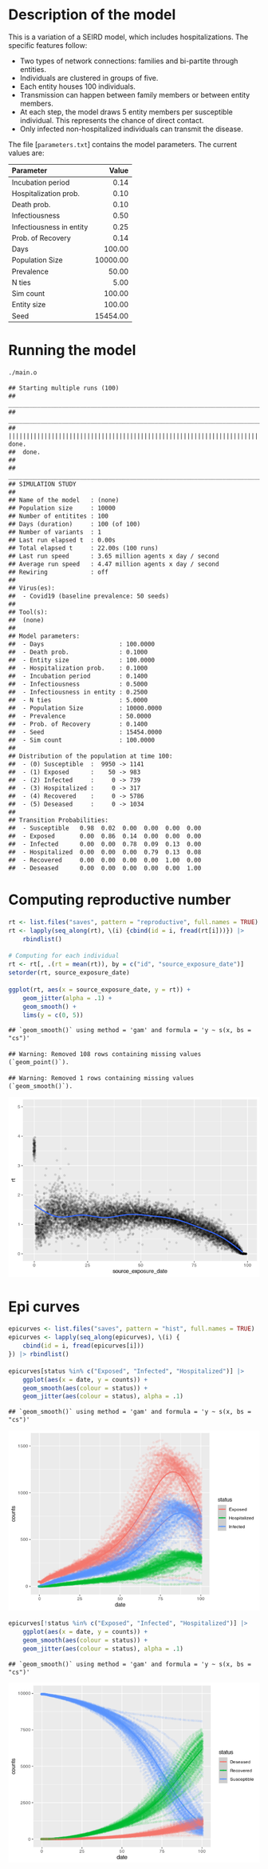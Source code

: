 
# Description of the model

This is a variation of a SEIRD model, which includes hospitalizations.
The specific features follow:

  - Two types of network connections: families and bi-partite through
    entities.
  - Individuals are clustered in groups of five.
  - Each entity houses 100 individuals.
  - Transmission can happen between family members or between entity
    members.
  - At each step, the model draws 5 entity members per susceptible
    individual. This represents the chance of direct contact.
  - Only infected non-hospitalized individuals can transmit the disease.

The file [`parameters.txt`] contains the model parameters. The current values are:

| Parameter                |    Value |
| :----------------------- | -------: |
| Incubation period        |     0.14 |
| Hospitalization prob.    |     0.10 |
| Death prob.              |     0.10 |
| Infectiousness           |     0.50 |
| Infectiousness in entity |     0.25 |
| Prob. of Recovery        |     0.14 |
| Days                     |   100.00 |
| Population Size          | 10000.00 |
| Prevalence               |    50.00 |
| N ties                   |     5.00 |
| Sim count                |   100.00 |
| Entity size              |   100.00 |
| Seed                     | 15454.00 |

# Running the model

``` bash
./main.o
```

    ## Starting multiple runs (100)
    ## _________________________________________________________________________
    ## _________________________________________________________________________
    ## ||||||||||||||||||||||||||||||||||||||||||||||||||||||||||||||||||||||||| done.
    ##  done.
    ## 
    ## ________________________________________________________________________________
    ## SIMULATION STUDY
    ## 
    ## Name of the model   : (none)
    ## Population size     : 10000
    ## Number of entitites : 100
    ## Days (duration)     : 100 (of 100)
    ## Number of variants  : 1
    ## Last run elapsed t  : 0.00s
    ## Total elapsed t     : 22.00s (100 runs)
    ## Last run speed      : 3.65 million agents x day / second
    ## Average run speed   : 4.47 million agents x day / second
    ## Rewiring            : off
    ## 
    ## Virus(es):
    ##  - Covid19 (baseline prevalence: 50 seeds)
    ## 
    ## Tool(s):
    ##  (none)
    ## 
    ## Model parameters:
    ##  - Days                     : 100.0000
    ##  - Death prob.              : 0.1000
    ##  - Entity size              : 100.0000
    ##  - Hospitalization prob.    : 0.1000
    ##  - Incubation period        : 0.1400
    ##  - Infectiousness           : 0.5000
    ##  - Infectiousness in entity : 0.2500
    ##  - N ties                   : 5.0000
    ##  - Population Size          : 10000.0000
    ##  - Prevalence               : 50.0000
    ##  - Prob. of Recovery        : 0.1400
    ##  - Seed                     : 15454.0000
    ##  - Sim count                : 100.0000
    ## 
    ## Distribution of the population at time 100:
    ##  - (0) Susceptible  :  9950 -> 1141
    ##  - (1) Exposed      :    50 -> 983
    ##  - (2) Infected     :     0 -> 739
    ##  - (3) Hospitalized :     0 -> 317
    ##  - (4) Recovered    :     0 -> 5786
    ##  - (5) Deseased     :     0 -> 1034
    ## 
    ## Transition Probabilities:
    ##  - Susceptible   0.98  0.02  0.00  0.00  0.00  0.00
    ##  - Exposed       0.00  0.86  0.14  0.00  0.00  0.00
    ##  - Infected      0.00  0.00  0.78  0.09  0.13  0.00
    ##  - Hospitalized  0.00  0.00  0.00  0.79  0.13  0.08
    ##  - Recovered     0.00  0.00  0.00  0.00  1.00  0.00
    ##  - Deseased      0.00  0.00  0.00  0.00  0.00  1.00

# Computing reproductive number

``` r
rt <- list.files("saves", pattern = "reproductive", full.names = TRUE)
rt <- lapply(seq_along(rt), \(i) {cbind(id = i, fread(rt[i]))}) |>
    rbindlist()

# Computing for each individual
rt <- rt[, .(rt = mean(rt)), by = c("id", "source_exposure_date")]
setorder(rt, source_exposure_date)

ggplot(rt, aes(x = source_exposure_date, y = rt)) +
    geom_jitter(alpha = .1) +
    geom_smooth() +
    lims(y = c(0, 5))
```

    ## `geom_smooth()` using method = 'gam' and formula = 'y ~ s(x, bs = "cs")'

    ## Warning: Removed 108 rows containing missing values (`geom_point()`).

    ## Warning: Removed 1 rows containing missing values (`geom_smooth()`).

![](README_files/figure-gfm/repnum-1.png)<!-- -->

# Epi curves

``` r
epicurves <- list.files("saves", pattern = "hist", full.names = TRUE)
epicurves <- lapply(seq_along(epicurves), \(i) {
    cbind(id = i, fread(epicurves[i]))
}) |> rbindlist()

epicurves[status %in% c("Exposed", "Infected", "Hospitalized")] |>
    ggplot(aes(x = date, y = counts)) +
    geom_smooth(aes(colour = status)) +
    geom_jitter(aes(colour = status), alpha = .1)
```

    ## `geom_smooth()` using method = 'gam' and formula = 'y ~ s(x, bs = "cs")'

![](README_files/figure-gfm/transitions-1.png)<!-- -->

``` r
epicurves[!status %in% c("Exposed", "Infected", "Hospitalized")] |>
    ggplot(aes(x = date, y = counts)) +
    geom_smooth(aes(colour = status)) +
    geom_jitter(aes(colour = status), alpha = .1)
```

    ## `geom_smooth()` using method = 'gam' and formula = 'y ~ s(x, bs = "cs")'

![](README_files/figure-gfm/totals-1.png)<!-- -->
